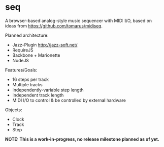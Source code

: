 # seq
A browser-based analog-style music sequencer with MIDI I/O, based on ideas from https://github.com/tomarus/midiseq.

Planned architecture:
* Jazz-Plugin http://jazz-soft.net/
* RequireJS
* Backbone + Marionette
* NodeJS

Features/Goals:
* 16 steps per track
* Multiple tracks
* Independently-variable step length
* Independent track length
* MIDI I/O to control & be controlled by external hardware


Objects:
* Clock
* Track
* Step

**NOTE: This is a work-in-progress, no release milestone planned as of yet.**


